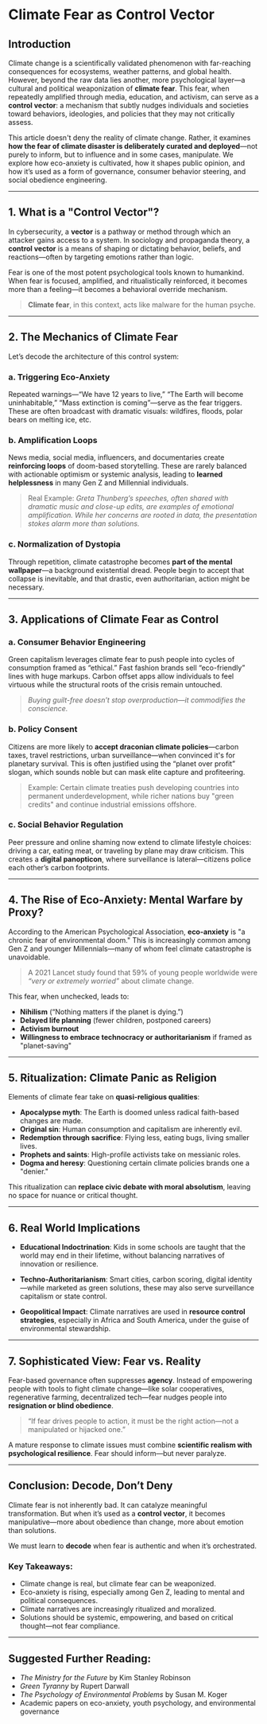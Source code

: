# Climate Fear as Control Vector

## Introduction

Climate change is a scientifically validated phenomenon with far-reaching consequences for ecosystems, weather patterns, and global health. However, beyond the raw data lies another, more psychological layer—a cultural and political weaponization of **climate fear**. This fear, when repeatedly amplified through media, education, and activism, can serve as a **control vector**: a mechanism that subtly nudges individuals and societies toward behaviors, ideologies, and policies that they may not critically assess.

This article doesn't deny the reality of climate change. Rather, it examines **how the fear of climate disaster is deliberately curated and deployed**—not purely to inform, but to influence and in some cases, manipulate. We explore how eco-anxiety is cultivated, how it shapes public opinion, and how it’s used as a form of governance, consumer behavior steering, and social obedience engineering.

---

## 1. What is a "Control Vector"?

In cybersecurity, a **vector** is a pathway or method through which an attacker gains access to a system. In sociology and propaganda theory, a **control vector** is a means of shaping or dictating behavior, beliefs, and reactions—often by targeting emotions rather than logic.

Fear is one of the most potent psychological tools known to humankind. When fear is focused, amplified, and ritualistically reinforced, it becomes more than a feeling—it becomes a behavioral override mechanism.

> **Climate fear**, in this context, acts like malware for the human psyche.

---

## 2. The Mechanics of Climate Fear

Let’s decode the architecture of this control system:

### a. **Triggering Eco-Anxiety**
Repeated warnings—“We have 12 years to live,” “The Earth will become uninhabitable,” “Mass extinction is coming”—serve as the fear triggers. These are often broadcast with dramatic visuals: wildfires, floods, polar bears on melting ice, etc.

### b. **Amplification Loops**
News media, social media, influencers, and documentaries create **reinforcing loops** of doom-based storytelling. These are rarely balanced with actionable optimism or systemic analysis, leading to **learned helplessness** in many Gen Z and Millennial individuals.

> Real Example: *Greta Thunberg’s speeches, often shared with dramatic music and close-up edits, are examples of emotional amplification. While her concerns are rooted in data, the presentation stokes alarm more than solutions.*

### c. **Normalization of Dystopia**
Through repetition, climate catastrophe becomes **part of the mental wallpaper**—a background existential dread. People begin to accept that collapse is inevitable, and that drastic, even authoritarian, action might be necessary.

---

## 3. Applications of Climate Fear as Control

### a. **Consumer Behavior Engineering**
Green capitalism leverages climate fear to push people into cycles of consumption framed as “ethical.” Fast fashion brands sell “eco-friendly” lines with huge markups. Carbon offset apps allow individuals to feel virtuous while the structural roots of the crisis remain untouched.

> *Buying guilt-free doesn’t stop overproduction—it commodifies the conscience.*

### b. **Policy Consent**
Citizens are more likely to **accept draconian climate policies**—carbon taxes, travel restrictions, urban surveillance—when convinced it's for planetary survival. This is often justified using the “planet over profit” slogan, which sounds noble but can mask elite capture and profiteering.

> Example: Certain climate treaties push developing countries into permanent underdevelopment, while richer nations buy "green credits" and continue industrial emissions offshore.

### c. **Social Behavior Regulation**
Peer pressure and online shaming now extend to climate lifestyle choices: driving a car, eating meat, or traveling by plane may draw criticism. This creates a **digital panopticon**, where surveillance is lateral—citizens police each other’s carbon footprints.

---

## 4. The Rise of Eco-Anxiety: Mental Warfare by Proxy?

According to the American Psychological Association, **eco-anxiety** is "a chronic fear of environmental doom." This is increasingly common among Gen Z and younger Millennials—many of whom feel climate catastrophe is unavoidable.

> A 2021 Lancet study found that 59% of young people worldwide were *“very or extremely worried”* about climate change.

This fear, when unchecked, leads to:

- **Nihilism** (“Nothing matters if the planet is dying.”)
- **Delayed life planning** (fewer children, postponed careers)
- **Activism burnout**
- **Willingness to embrace technocracy or authoritarianism** if framed as "planet-saving"

---

## 5. Ritualization: Climate Panic as Religion

Elements of climate fear take on **quasi-religious qualities**:

- **Apocalypse myth**: The Earth is doomed unless radical faith-based changes are made.
- **Original sin**: Human consumption and capitalism are inherently evil.
- **Redemption through sacrifice**: Flying less, eating bugs, living smaller lives.
- **Prophets and saints**: High-profile activists take on messianic roles.
- **Dogma and heresy**: Questioning certain climate policies brands one a "denier."

This ritualization can **replace civic debate with moral absolutism**, leaving no space for nuance or critical thought.

---

## 6. Real World Implications

- **Educational Indoctrination**: Kids in some schools are taught that the world may end in their lifetime, without balancing narratives of innovation or resilience.
  
- **Techno-Authoritarianism**: Smart cities, carbon scoring, digital identity—while marketed as green solutions, these may also serve surveillance capitalism or state control.

- **Geopolitical Impact**: Climate narratives are used in **resource control strategies**, especially in Africa and South America, under the guise of environmental stewardship.

---

## 7. Sophisticated View: Fear vs. Reality

Fear-based governance often suppresses **agency**. Instead of empowering people with tools to fight climate change—like solar cooperatives, regenerative farming, decentralized tech—fear nudges people into **resignation or blind obedience**.

> “If fear drives people to action, it must be the right action—not a manipulated or hijacked one.”

A mature response to climate issues must combine **scientific realism with psychological resilience**. Fear should inform—but never paralyze.

---

## Conclusion: Decode, Don’t Deny

Climate fear is not inherently bad. It can catalyze meaningful transformation. But when it’s used as a **control vector**, it becomes manipulative—more about obedience than change, more about emotion than solutions.

We must learn to **decode** when fear is authentic and when it’s orchestrated.

### Key Takeaways:
- Climate change is real, but climate fear can be weaponized.
- Eco-anxiety is rising, especially among Gen Z, leading to mental and political consequences.
- Climate narratives are increasingly ritualized and moralized.
- Solutions should be systemic, empowering, and based on critical thought—not fear compliance.

---

## Suggested Further Reading:
- *The Ministry for the Future* by Kim Stanley Robinson
- *Green Tyranny* by Rupert Darwall
- *The Psychology of Environmental Problems* by Susan M. Koger
- Academic papers on eco-anxiety, youth psychology, and environmental governance
